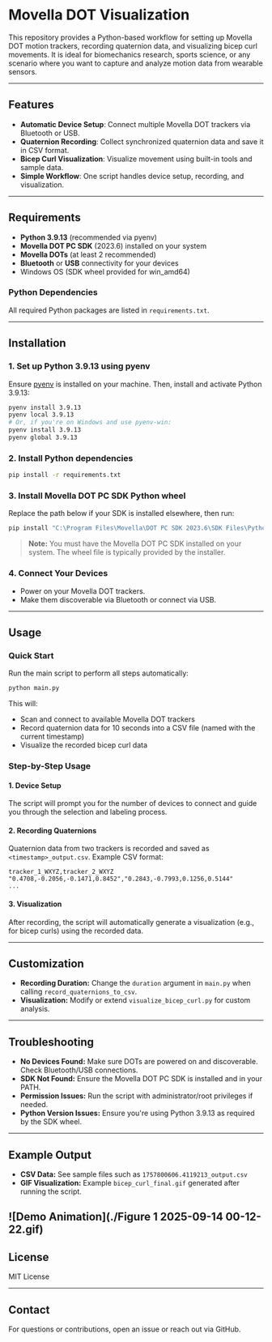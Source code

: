 # Movella DOT Visualization

This repository provides a Python-based workflow for setting up Movella DOT motion trackers, recording quaternion data, and visualizing bicep curl movements. It is ideal for biomechanics research, sports science, or any scenario where you want to capture and analyze motion data from wearable sensors.

---

## Features

- **Automatic Device Setup**: Connect multiple Movella DOT trackers via Bluetooth or USB.
- **Quaternion Recording**: Collect synchronized quaternion data and save it in CSV format.
- **Bicep Curl Visualization**: Visualize movement using built-in tools and sample data.
- **Simple Workflow**: One script handles device setup, recording, and visualization.

---

## Requirements

- **Python 3.9.13** (recommended via pyenv)
- **Movella DOT PC SDK** (2023.6) installed on your system
- **Movella DOTs** (at least 2 recommended)
- **Bluetooth** or **USB** connectivity for your devices
- Windows OS (SDK wheel provided for win_amd64)

### Python Dependencies

All required Python packages are listed in `requirements.txt`.

---

## Installation

### 1. Set up Python 3.9.13 using pyenv

Ensure [pyenv](https://github.com/pyenv/pyenv) is installed on your machine. Then, install and activate Python 3.9.13:

```bash
pyenv install 3.9.13
pyenv local 3.9.13
# Or, if you're on Windows and use pyenv-win:
pyenv install 3.9.13
pyenv global 3.9.13
```

### 2. Install Python dependencies

```bash
pip install -r requirements.txt
```

### 3. Install Movella DOT PC SDK Python wheel

Replace the path below if your SDK is installed elsewhere, then run:

```bash
pip install "C:\Program Files\Movella\DOT PC SDK 2023.6\SDK Files\Python\x64\movelladot_pc_sdk-2023.6.0-cp39-none-win_amd64.whl"
```

> **Note:** You must have the Movella DOT PC SDK installed on your system. The wheel file is typically provided by the installer.

### 4. Connect Your Devices

- Power on your Movella DOT trackers.
- Make them discoverable via Bluetooth or connect via USB.

---

## Usage

### Quick Start

Run the main script to perform all steps automatically:

```bash
python main.py
```

This will:

- Scan and connect to available Movella DOT trackers
- Record quaternion data for 10 seconds into a CSV file (named with the current timestamp)
- Visualize the recorded bicep curl data

### Step-by-Step Usage

#### 1. Device Setup

The script will prompt you for the number of devices to connect and guide you through the selection and labeling process.

#### 2. Recording Quaternions

Quaternion data from two trackers is recorded and saved as `<timestamp>_output.csv`. Example CSV format:

```csv
tracker_1_WXYZ,tracker_2_WXYZ
"0.4708,-0.2056,-0.1471,0.8452","0.2843,-0.7993,0.1256,0.5144"
...
```

#### 3. Visualization

After recording, the script will automatically generate a visualization (e.g., for bicep curls) using the recorded data.

---

## Customization

- **Recording Duration:** Change the `duration` argument in `main.py` when calling `record_quaternions_to_csv`.
- **Visualization:** Modify or extend `visualize_bicep_curl.py` for custom analysis.

---

## Troubleshooting

- **No Devices Found:** Make sure DOTs are powered on and discoverable. Check Bluetooth/USB connections.
- **SDK Not Found:** Ensure the Movella DOT PC SDK is installed and in your PATH.
- **Permission Issues:** Run the script with administrator/root privileges if needed.
- **Python Version Issues:** Ensure you're using Python 3.9.13 as required by the SDK wheel.

---

## Example Output

- **CSV Data:** See sample files such as `1757800606.4119213_output.csv`
- **GIF Visualization:** Example `bicep_curl_final.gif` generated after running the script.

![Demo Animation](./Figure 1 2025-09-14 00-12-22.gif)
---

## License

MIT License

---

## Contact

For questions or contributions, open an issue or reach out via GitHub.
